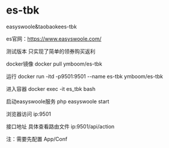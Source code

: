 # es-tbk
easyswoole&amp;taobaokees-tbk 

es官网：https://www.easyswoole.com/

测试版本 只实现了简单的领券购买返利

docker镜像 docker pull ymboom/es-tbk

运行 docker run -itd -p9501:9501 --name es-tbk ymboom/es-tbk

进入容器 docker exec -it es_tbk bash

启动easyswoole服务 php easyswoole start

浏览器访问 ip:9501

接口地址 具体查看路由文件 ip:9501/api/action

注：需要先配置 App/Conf

